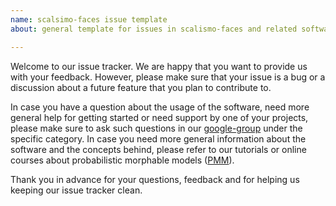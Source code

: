 ```yaml
---
name: scalsimo-faces issue template
about: general template for issues in scalismo-faces and related software

---
```


Welcome to our issue tracker. We are happy that you want to provide us with your feedback. However, please make sure that your issue is a bug or a discussion about a future feature that you plan to contribute to.

In case you have a question about the usage of the software, need more general help for getting started or need support by one of your projects, please make sure to ask such questions in our [google-group](https://groups.google.com/forum/#!forum/scalismo-faces) under the specific category. In case you need more general information about the software and the concepts behind, please refer to our tutorials or online courses about probabilistic morphable models ([PMM](https://gravis.dmi.unibas.ch/PMM/)).

Thank you in advance for your questions, feedback and for helping us keeping our issue tracker clean.
